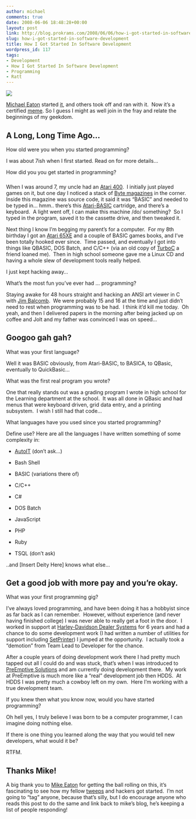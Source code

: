 ```yaml
---
author: michael
comments: true
date: 2008-06-06 18:48:28+00:00
layout: post
link: http://blog.prokrams.com/2008/06/06/how-i-got-started-in-software-development/
slug: how-i-got-started-in-software-development
title: How I Got Started In Software Development
wordpress_id: 117
tags:
- Development
- How I Got Started In Software Development
- Programming
- Ratt
---
```


[![](http://farm3.static.flickr.com/2371/2225159966_73af44c2c3_m.jpg)](http://www.flickr.com/photos/mwichary/2225159966/)

[Michael Eaton](http://www.michaeleatonconsulting.com/blog/) started [it](http://michaeleatonconsulting.com/blog/archive/2008/06/04/how-did-you-get-started-in-software-development.aspx), and others took off and ran with it.  Now it’s a certified [meme](http://catb.org/jargon/html/M/meme.html). So I guess I might as well join in the fray and relate the beginnings of my geekdom.


## 




## 




## A Long, Long Time Ago…


How old were you when you started programming?

I was about 7ish when I first started. Read on for more details…

How did you you get started in programming?


### 




#### 




#### 


When I was around 7, my uncle had an [Atari 400](http://www.myoldcomputers.com/museum/comp/atari400.htm).  I initially just played games on it, but one day I noticed a stack of [Byte magazines](http://en.wikipedia.org/wiki/Byte_(magazine)) in the corner.  Inside this magazine was source code, it said it was “BASIC” and needed to be typed in… hmm.. there’s this [Atari-BASIC](http://en.wikipedia.org/wiki/Atari_BASIC) cartridge, and there’s a keyboard.  A light went off, I can make this machine /do/ something?  So I typed in the program, saved it to the cassette drive, and then tweaked it.

Next thing I know I’m begging my parent’s for a computer.  For my 8th birthday I got an [Atari 65XE](http://www.computercloset.org/atari65xe.htm) and a couple of BASIC games books, and I’ve been totally hooked ever since.  Time passed, and eventually I got into things like QBASIC, DOS Batch, and C/C++ (via an old copy of [TurboC](http://en.wikipedia.org/wiki/Turbo_C) a friend loaned me).  Then in high school someone gave me a Linux CD and having a whole slew of development tools really helped.

I just kept hacking away…

What’s the most fun you’ve ever had … programming?

Staying awake for 48 hours straight and hacking an ANSI art viewer in C with [Jim Balcomb](http://profile.myspace.com/index.cfm?fuseaction=user.viewprofile&friendID=16084237).  We were probably 15 and 16 at the time and just didn’t need to rest when programming was to be had.  I think it’d kill me today.  Oh yeah, and then I delivered papers in the morning after being jacked up on coffee and Jolt and my father was convinced I was on speed…


## 




## Googoo gah gah?


What was your first language?

Well it was BASIC obviously, from Atari-BASIC, to BASICA, to QBasic, eventually to QuickBasic…

What was the first real program you wrote?

One that really stands out was a grading program I wrote in high school for the Learning department at the school.  It was all done in QBasic and had menus that were keyboard driven, grid data entry, and a printing subsystem.  I wish I still had that code…

What languages have you used since you started programming?

Define use? Here are all the languages I have written something of some complexity in:



	
  * [AutoIT](http://www.autoitscript.com/autoit3/) (don’t ask…)

	
  * Bash Shell

	
  * BASIC (variations there of)

	
  * C/C++

	
  * C#

	
  * DOS Batch

	
  * JavaScript

	
  * PHP

	
  * Ruby

	
  * TSQL (don’t ask)


..and [Insert Deity Here] knows what else…


## 




## Get a good job with more pay and you’re okay.


What was your first programming gig?

I’ve always loved programming, and have been doing it has a hobbyist since as far back as I can remember.  However, without experience (and never having finished college) I was never able to really get a foot in the door.  I worked in support at [Harley-Davidson Dealer Systems](http://www.harley-davidson.com/wcm/Content/Pages/Career_Opportunities/loc_valley_view.jsp?locale=en_US) for 6 years and had a chance to do some development work (I had written a number of utilities for support including [SetPrinter](http://setuserprinter.sourceforge.net/)) I jumped at the opportunity.  I actually took a “demotion” from Team Lead to Developer for the chance.

After a couple years of doing development work there I had pretty much tapped out all I could do and was stuck, that’s when I was introduced to [PreEmptive Solutions](http://www.preemptive.com) and am currently doing development there.  My work at PreEmptive is much more like a “real” development job then HDDS.  At HDDS I was pretty much a cowboy left on my own.  Here I’m working with a true development team.

If you knew then what you know now, would you have started programming?

Oh hell yes, I truly believe I was born to be a computer programmer, I can imagine doing nothing else.

If there is one thing you learned along the way that you would tell new developers, what would it be?

RTFM.


## Thanks Mike!


A big thank you to [Mike Eaton](http://michaeleatonconsulting.com/blog/) for getting the ball rolling on this, it’s fascinating to see how my fellow [tweeps](http://www.twitter.com) and hackers got started.  I’m not going to “tag” anyone, because that’s silly, but I do encourage anyone who reads this post to do the same and link back to mike’s blog, he’s keeping a list of people responding!
